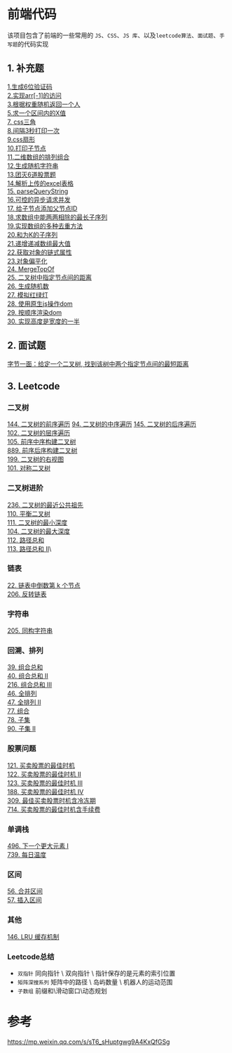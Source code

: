 # 前端代码

该项目包含了前端的一些常用的 `JS`、`CSS`、`JS 库`、以及`leetcode算法`、`面试题`、`手写题`的代码实现

## 1. 补充题
[1.生成6位验证码](https://github.com/amelia-coding/coding/blob/master/！补充题%201.生成6位验证码.js)\
[2.实现arr[-1]的访问](https://github.com/amelia-coding/coding/blob/master/！补充题%202.实现arr[-1]的访问.js)\
[3.根据权重随机返回一个人](https://github.com/amelia-coding/coding/blob/master/！补充题%203.根据权重随机返回一个人.js)\
[5.求一个区间内的X值](https://github.com/amelia-coding/coding/blob/master/！补充题%205.求一个区间内的X值.js)\
[7. css三角](https://github.com/amelia-coding/coding/blob/master/！补充题%207.css三角.js)\
[8.间隔3秒打印一次](https://github.com/amelia-coding/coding/blob/master/！补充题%208.间隔3秒打印一次.js)\
[9.css扇形](https://github.com/amelia-coding/coding/blob/master/！补充题%209.css扇形.js)\
[10.打印子节点](https://github.com/amelia-coding/coding/blob/master/！补充题%2010.打印子节点.js.js)\
[11.二维数组的排列组合](https://github.com/amelia-coding/coding/blob/master/！补充题%2011.二维数组的排列组合.js)\
[12.生成随机字符串](https://github.com/amelia-coding/coding/blob/master/！补充题%2012.生成随机字符串.js)\
[13.团灭6道股票题](https://github.com/amelia-coding/coding/blob/master/！补充题%2013.团灭6道股票题.js)\
[14.解析上传的excel表格](https://github.com/amelia-coding/coding/blob/master/！补充题%2014.解析上传的excel表格.js)\
[15. parseQueryString](https://github.com/amelia-coding/coding/blob/master/！补充题%2015.解析url参数.js)\
[16.可控的异步请求并发](https://github.com/amelia-coding/coding/blob/master/！补充题%2016.可控的异步请求并发.js)\
[17. 给子节点添加父节点ID](https://github.com/amelia-coding/coding/blob/master/！补充题%2017.给子节点添加父节点ID.js)\
[18.求数组中能两两相除的最长子序列](https://github.com/amelia-coding/coding/blob/master/！补充题%2018.求数组中能两两相除的最长子序列.js)\
[19.实现数组的多种去重方法](https://github.com/amelia-coding/coding/blob/master/！补充题%2019.实现数组的多种去重方法.js)\
[20.和为K的子序列](https://github.com/amelia-coding/coding/blob/master/！补充题%2020.和为K的子序列.js)\
[21.递增递减数组最大值](https://github.com/amelia-coding/coding/blob/master/！补充题%2021.递增递减数组最大值.js)\
[22.获取对象的链式属性](https://github.com/amelia-coding/coding/blob/master/！补充题%2019.获取对象的链式属性.js)\
[23.对象偏平化](https://github.com/amelia-coding/coding/blob/master/！补充题%20123.对象偏平化.js)\
[24. MergeTopOf](https://github.com/amelia-coding/coding/blob/master/！补充题%2024.MergeTopOf.js)\
[25. 二叉树中指定节点间的距离](https://github.com/amelia-coding/coding/blob/master/！补充题%2025.二叉树中指定节点间的距离.js)\
[26. 生成随机数](https://github.com/amelia-coding/coding/blob/master/！补充题%2026.生成随机数.js)\
[27. 模拟红绿灯](https://github.com/amelia-coding/coding/blob/master/！补充题%2027.模拟红绿灯.js)\
[28. 使用原生js操作dom](https://github.com/amelia-coding/coding/blob/master/！补充题%2028.使用原生js操作dom.js)\
[29. 按顺序渲染dom](https://github.com/amelia-coding/coding/blob/master/！补充题%2029.按顺序渲染dom.js)\
[30. 实现高度是宽度的一半](https://github.com/amelia-coding/coding/blob/master/！补充题%2030.实现高度是宽度的一半.js)


## 2. 面试题

[字节一面：给定一个二叉树, 找到该树中两个指定节点间的最短距离](https://github.com/sisterAn/JavaScript-Algorithms/issues/82)

## 3. Leetcode

### 二叉树

[144. 二叉树的前序遍历](https://github.com/amelia-coding/coding/blob/master/144.%20二叉树的前序遍历.js?_blank)
[94. 二叉树的中序遍历](https://github.com/amelia-coding/coding/blob/master/94.%20二叉树的中序遍历.js?_blank)
[145. 二叉树的后序遍历](https://github.com/amelia-coding/coding/blob/master/145.%20二叉树的后序遍历.js?_blank)\
[102. 二叉树的层序遍历](https://github.com/amelia-coding/coding/blob/master/102.%20二叉树的层序遍历.js?_blank)\
[105. 前序中序构建二叉树](https://github.com/amelia-coding/coding/blob/master/105.%20前序中序构建二叉树.js?_blank)\
[889. 前序后序构建二叉树](https://github.com/amelia-coding/coding/blob/master/889.%20前序后序构建二叉树.js?_blank)\
[199. 二叉树的右视图](https://github.com/amelia-coding/coding/blob/master/199.%20二叉树的右视图.js?_blank)\
[101. 对称二叉树](https://github.com/amelia-coding/coding/blob/master/101.%20对称二叉树.js?_blank)

### 二叉树进阶

[236. 二叉树的最近公共祖先](https://github.com/amelia-coding/coding/blob/master/236.%20二叉树的最近公共祖先.js)\
[110. 平衡二叉树](https://github.com/amelia-coding/coding/blob/master/110.%20平衡二叉树.js)\
[111. 二叉树的最小深度](https://github.com/amelia-coding/coding/blob/master/111.%20二叉树的最小深度.js)\
[104. 二叉树的最大深度](https://github.com/amelia-coding/coding/blob/master/104.%20二叉树的最大深度.js)\
[112. 路径总和](https://github.com/amelia-coding/coding/blob/master/112.%20路径总和.js)\
[113. 路径总和 II](https://github.com/amelia-coding/coding/blob/master/113.%20路径总和%20II.js)\

### 链表

[22. 链表中倒数第 k 个节点](https://github.com/amelia-coding/coding/blob/master/22.%20链表中倒数第k个节点.js)\
[206. 反转链表](https://github.com/amelia-coding/coding/blob/master/206.%20反转链表.js)

### 字符串

[205. 同构字符串](https://github.com/amelia-coding/coding/blob/master/205.%20同构字符串.js)


### 回溯、排列

[39. 组合总和](https://github.com/amelia-coding/coding/blob/master/39.%20组合总和.js)\
[40. 组合总和 II](https://github.com/amelia-coding/coding/blob/master/40.%20组合总和%20II.js)\
[216. 组合总和 III](https://github.com/amelia-coding/coding/blob/master/216.%20组合总和%20III.js)\
[46. 全排列](https://github.com/amelia-coding/coding/blob/master/46.%20全排列.js)\
[47. 全排列 II](https://github.com/amelia-coding/coding/blob/master/47.%20全排列%20II.js)\
[77. 组合](https://github.com/amelia-coding/coding/blob/master/77.%20组合.js)\
[78. 子集](https://github.com/amelia-coding/coding/blob/master/78.子集.js)\
[90. 子集 II](https://github.com/amelia-coding/coding/blob/master/90.%20子集%20II.js)

### 股票问题

[121. 买卖股票的最佳时机](https://github.com/amelia-coding/coding/blob/master/121.%20买卖股票的最佳时机.js)\
[122. 买卖股票的最佳时机 II](https://github.com/amelia-coding/coding/blob/master/122.%20买卖股票的最佳时机%20II.js)\
[123. 买卖股票的最佳时机 III](https://github.com/amelia-coding/coding/blob/master/123.%20买卖股票的最佳时机%20III.js)\
[188. 买卖股票的最佳时机 IV](https://github.com/amelia-coding/coding/blob/master/188.%20买卖股票的最佳时机%20IV.js)\
[309. 最佳买卖股票时机含冷冻期](https://github.com/amelia-coding/coding/blob/master/309.%20最佳买卖股票时机含冷冻期.js)\
[714. 买卖股票的最佳时机含手续费](https://github.com/amelia-coding/coding/blob/master/714.%20买卖股票的最佳时机含手续费.js)

### 单调栈

[496. 下一个更大元素 I](https://github.com/amelia-coding/coding/blob/master/206.%20反转链表.js)\
[739. 每日温度](https://github.com/amelia-coding/coding/blob/master/206.%20反转链表.js)

### 区间

[56. 合并区间](https://github.com/amelia-coding/coding/blob/master/56.%20合并区间.js)\
[57. 插入区间](https://github.com/amelia-coding/coding/blob/master/57.%20插入区间.js)

### 其他

[146. LRU 缓存机制](https://github.com/amelia-coding/coding/blob/master/146.%20LRU缓存机制.js)


### Leetcode总结

- `双指针` 同向指针 \ 双向指针 \ 指针保存的是元素的索引位置
- `矩阵深搜系列` 矩阵中的路径 \ 岛屿数量 \ 机器人的运动范围
- `子数组` 前缀和\滑动窗口\动态规划


# 参考

https://mp.weixin.qq.com/s/sT6_sHuptgwg9A4KxQfGSg